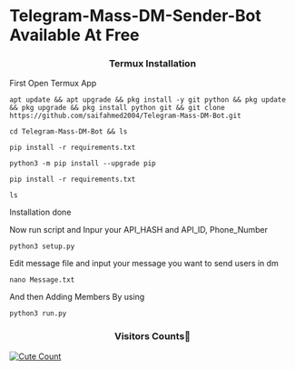 # Telegram-Mass-DM-Sender-Bot Available At Free

<h3 align="center">Termux Installation</h3>

First Open Termux App

```
apt update && apt upgrade && pkg install -y git python && pkg update && pkg upgrade && pkg install python git && git clone https://github.com/saifahmed2004/Telegram-Mass-DM-Bot.git
```

```
cd Telegram-Mass-DM-Bot && ls
```

```
pip install -r requirements.txt
```

```
python3 -m pip install --upgrade pip
```

```
pip install -r requirements.txt
```


```
ls
```

Installation done

Now run script and Inpur your API_HASH and API_ID, Phone_Number

```
python3 setup.py
```

Edit message file and input your message you want to send users in dm

```
nano Message.txt
```



And then Adding Members By using 

```
python3 run.py
```


<h3 align="center">Visitors Counts👀</h3>
<a href="https://github.com/saifahmed2004/Telegram-Mass-DM-Bot"><img alt="Cute Count" src="https://count.getloli.com/get/@Telegram-Mass-DM-Bot?theme=rule34" /></a>

